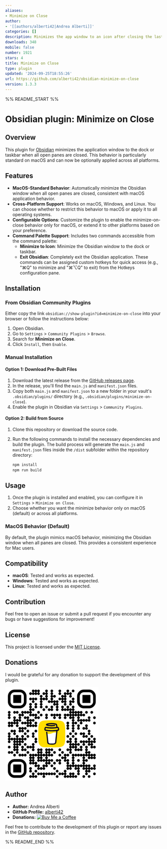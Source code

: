 ```yaml
---
aliases:
- Minimize on Close
author:
- '[[authors/alberti42|Andrea Alberti]]'
categories: []
description: Minimizes the app window to an icon after closing the last open pane
downloads: 348
mobile: false
number: 1921
stars: 4
title: Minimize on Close
type: plugin
updated: '2024-09-25T18:55:26'
url: https://github.com/alberti42/obsidian-minimize-on-close
version: 1.3.3
---
```


%% README_START %%

# Obsidian plugin: Minimize on Close

## Overview

This plugin for [Obsidian](https://obsidian.md) minimizes the application window to the dock or taskbar when all open panes are closed. This behavior is particularly standard on macOS and can now be optionally applied across all platforms.

## Features

- **MacOS-Standard Behavior**: Automatically minimize the Obsidian window when all open panes are closed, consistent with macOS application behavior.
- **Cross-Platform Support**: Works on macOS, Windows, and Linux. You can choose whether to restrict this behavior to macOS or apply it to all operating systems.
- **Configurable Options**: Customize the plugin to enable the minimize-on-close behavior only for macOS, or extend it to other platforms based on your preference.
- **Command Palette Support**: Includes two commands accessible from the command palette:
  - **Minimize to Icon**: Minimize the Obsidian window to the dock or taskbar.
  - **Exit Obsidian**: Completely exit the Obsidian application.
  These commands can be assigned custom hotkeys for quick access (e.g., "⌘Q" to minimize and "⌘⌥Q" to exit) from the Hotkeys configuration pane.


## Installation

### From Obsidian Community Plugins

Either copy the link `obsidian://show-plugin?id=minimize-on-close` into your browser or follow the instructions below:

1. Open Obsidian.
2. Go to `Settings` > `Community Plugins` > `Browse`.
3. Search for **Minimize on Close**.
4. Click `Install`, then `Enable`.

### Manual Installation

#### Option 1: Download Pre-Built Files

1. Download the latest release from the [GitHub releases page](https://github.com/alberti42/obsidian-minimize-on-close/releases).
2. In the release, you'll find the `main.js` and `manifest.json` files.
3. Copy both `main.js` and `manifest.json` to a new folder in your vault's `.obsidian/plugins/` directory (e.g., `.obsidian/plugins/minimize-on-close`).
4. Enable the plugin in Obsidian via `Settings` > `Community Plugins`.

#### Option 2: Build from Source

1. Clone this repository or download the source code.
2. Run the following commands to install the necessary dependencies and build the plugin. The build process will generate the `main.js` and `manifest.json` files inside the `/dist` subfolder within the repository directory:

   ```bash
   npm install
   npm run build
   ```

## Usage

1. Once the plugin is installed and enabled, you can configure it in `Settings` > `Minimize on Close`.
2. Choose whether you want the minimize behavior only on macOS (default) or across all platforms.

### MacOS Behavior (Default)

By default, the plugin mimics macOS behavior, minimizing the Obsidian window when all panes are closed. This provides a consistent experience for Mac users.

## Compatibility

- **macOS**: Tested and works as expected.
- **Windows**: Tested and works as expected.
- **Linux**: Tested and works as expected.

## Contribution

Feel free to open an issue or submit a pull request if you encounter any bugs or have suggestions for improvement!

## License

This project is licensed under the [MIT License](LICENSE).

## Donations
I would be grateful for any donation to support the development of this plugin.

[<img src="https://raw.githubusercontent.com/alberti42/obsidian-minimize-on-close/HEAD/docs/images/buy_me_coffee.png" width=300 alt="Buy Me a Coffee QR Code"/>](https://buymeacoffee.com/alberti)

## Author
- **Author:** Andrea Alberti
- **GitHub Profile:** [alberti42](https://github.com/alberti42)
- **Donations:** [![Buy Me a Coffee](https://img.shields.io/badge/Donate-Buy%20Me%20a%20Coffee-orange)](https://buymeacoffee.com/alberti)

Feel free to contribute to the development of this plugin or report any issues in the [GitHub repository](https://github.com/alberti42/import-attachments-plus/issues).


%% README_END %%